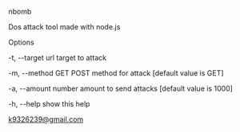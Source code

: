 nbomb

Dos attack tool made with node.js

Options

-t, --target url target to attack  
  
 -m, --method GET POST method for attack [default value is GET]  
  
 -a, --amount number amount to send attacks [default value is 1000]  
  
 -h, --help show this help  


k9326239@gmail.com

